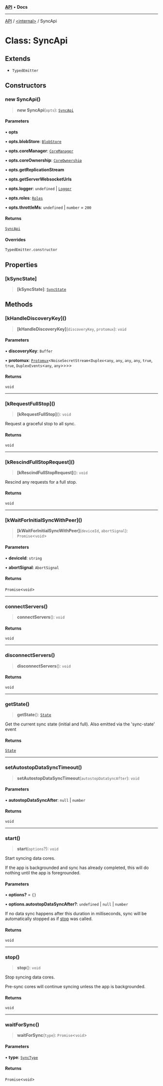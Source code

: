 [**API**](../../README.md) • **Docs**

***

[API](../../README.md) / [\<internal\>](../README.md) / SyncApi

# Class: SyncApi

## Extends

- `TypedEmitter`

## Constructors

### new SyncApi()

> **new SyncApi**(`opts`): [`SyncApi`](SyncApi.md)

#### Parameters

• **opts**

• **opts.blobStore**: [`BlobStore`](BlobStore.md)

• **opts.coreManager**: [`CoreManager`](CoreManager.md)

• **opts.coreOwnership**: [`CoreOwnership`](CoreOwnership.md)

• **opts.getReplicationStream**

• **opts.getServerWebsocketUrls**

• **opts.logger**: `undefined` \| [`Logger`](Logger.md)

• **opts.roles**: [`Roles`](Roles.md)

• **opts.throttleMs**: `undefined` \| `number` = `200`

#### Returns

[`SyncApi`](SyncApi.md)

#### Overrides

`TypedEmitter.constructor`

## Properties

### \[kSyncState\]

> **\[kSyncState\]**: [`SyncState`](SyncState.md)

## Methods

### \[kHandleDiscoveryKey\]()

> **\[kHandleDiscoveryKey\]**(`discoveryKey`, `protomux`): `void`

#### Parameters

• **discoveryKey**: `Buffer`

• **protomux**: [`Protomux`](Protomux.md)\<`NoiseSecretStream`\<`Duplex`\<`any`, `any`, `any`, `any`, `true`, `true`, `DuplexEvents`\<`any`, `any`\>\>\>\>

#### Returns

`void`

***

### \[kRequestFullStop\]()

> **\[kRequestFullStop\]**(): `void`

Request a graceful stop to all sync.

#### Returns

`void`

***

### \[kRescindFullStopRequest\]()

> **\[kRescindFullStopRequest\]**(): `void`

Rescind any requests for a full stop.

#### Returns

`void`

***

### \[kWaitForInitialSyncWithPeer\]()

> **\[kWaitForInitialSyncWithPeer\]**(`deviceId`, `abortSignal`): `Promise`\<`void`\>

#### Parameters

• **deviceId**: `string`

• **abortSignal**: `AbortSignal`

#### Returns

`Promise`\<`void`\>

***

### connectServers()

> **connectServers**(): `void`

#### Returns

`void`

***

### disconnectServers()

> **disconnectServers**(): `void`

#### Returns

`void`

***

### getState()

> **getState**(): [`State`](../interfaces/State.md)

Get the current sync state (initial and full). Also emitted via the 'sync-state' event

#### Returns

[`State`](../interfaces/State.md)

***

### setAutostopDataSyncTimeout()

> **setAutostopDataSyncTimeout**(`autostopDataSyncAfter`): `void`

#### Parameters

• **autostopDataSyncAfter**: `null` \| `number`

#### Returns

`void`

***

### start()

> **start**(`options`?): `void`

Start syncing data cores.

If the app is backgrounded and sync has already completed, this will do
nothing until the app is foregrounded.

#### Parameters

• **options?** = `{}`

• **options.autostopDataSyncAfter?**: `undefined` \| `null` \| `number`

If no data sync
happens after this duration in milliseconds, sync will be automatically
stopped as if [stop](SyncApi.md#stop) was called.

#### Returns

`void`

***

### stop()

> **stop**(): `void`

Stop syncing data cores.

Pre-sync cores will continue syncing unless the app is backgrounded.

#### Returns

`void`

***

### waitForSync()

> **waitForSync**(`type`): `Promise`\<`void`\>

#### Parameters

• **type**: [`SyncType`](../type-aliases/SyncType.md)

#### Returns

`Promise`\<`void`\>
